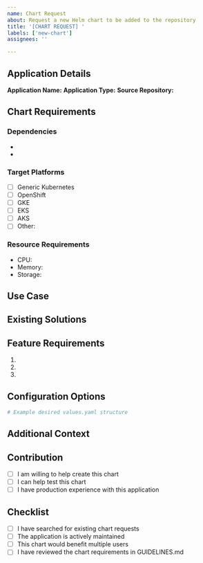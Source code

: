 ```yaml
---
name: Chart Request
about: Request a new Helm chart to be added to the repository
title: '[CHART REQUEST] '
labels: ['new-chart']
assignees: ''

---
```


## Application Details
**Application Name:** <!-- e.g., nginx, prometheus, custom-app -->
**Application Type:** <!-- e.g., Web Server, Database, Monitoring Tool -->
**Source Repository:** <!-- Link to the application's source code -->

## Chart Requirements

### Dependencies
<!-- List any required dependencies or related charts -->
- <!-- e.g., Requires PostgreSQL chart -->
- <!-- e.g., Depends on Redis -->

### Target Platforms
<!-- Which Kubernetes distributions should this chart support? -->
- [ ] Generic Kubernetes
- [ ] OpenShift
- [ ] GKE
- [ ] EKS
- [ ] AKS
- [ ] Other: <!-- specify -->

### Resource Requirements
<!-- Estimated resource requirements -->
- CPU: <!-- e.g., 100m-500m -->
- Memory: <!-- e.g., 256Mi-1Gi -->
- Storage: <!-- e.g., 1Gi persistent volume -->

## Use Case
<!-- Describe your use case and why this chart would be valuable -->

## Existing Solutions
<!-- Are there existing Helm charts for this application? If yes, why do we need a new one? -->

## Feature Requirements
<!-- List key features the chart should support -->
1. <!-- e.g., High Availability configuration -->
2. <!-- e.g., Monitoring integration -->
3. <!-- e.g., Backup capabilities -->

## Configuration Options
<!-- List important configuration options that should be exposed -->
```yaml
# Example desired values.yaml structure
```

## Additional Context
<!-- Any additional information that might be helpful -->

## Contribution
- [ ] I am willing to help create this chart
- [ ] I can help test this chart
- [ ] I have production experience with this application

## Checklist
- [ ] I have searched for existing chart requests
- [ ] The application is actively maintained
- [ ] This chart would benefit multiple users
- [ ] I have reviewed the chart requirements in GUIDELINES.md